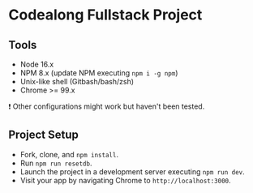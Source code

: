 # Codealong Fullstack Project

## Tools

- Node 16.x
- NPM 8.x (update NPM executing `npm i -g npm`)
- Unix-like shell (Gitbash/bash/zsh)
- Chrome >= 99.x

❗ Other configurations might work but haven't been tested.

## Project Setup

- Fork, clone, and `npm install`.
- Run `npm run resetdb`.
- Launch the project in a development server executing `npm run dev`.
- Visit your app by navigating Chrome to `http://localhost:3000`.
